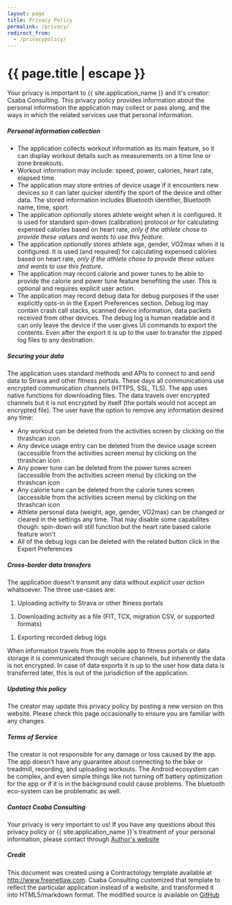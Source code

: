 ```yaml
---
layout: page
title: Privacy Policy
permalink: /privacy/
redirect_from:
  - /privacypolicy/
---
```


<h1 class="page-title">{{ page.title | escape }}</h1>

<div class="section">
  <div class="row">
    <div class="col s12">
      Your privacy is important to {{ site.application_name }} and it's creator:
      Csaba Consulting. This privacy policy provides information about
      the personal information the application may collect or pass along, and the
      ways in which the related services use that personal information.
    </div>
  </div>
</div>

<div class="divider"></div>

<div class="section">
  <h5>Personal information collection</h5>

  <div class="row">
    <div class="col s12">
      <ul>
        <li>The application collects workout information as its main feature, so it can display workout details such as measurements on a time line or zone breakouts.</li>
        <li>Workout information may include: speed, power, calories, heart rate, elapsed time.</li>
        <li>The application may store entries of device usage if it encounters new devices so it can later quicker identify the sport of the device and other data. The stored information includes Bluetooth identifier, Bluetooth name, time, sport.</li>
        <li>The application <em>optionally</em> stores athlete weight when it is configured. It is used for standard spin-down (calibration) protocol or for calculating expensed calories based on heart rate, <em>only if the athlete chose to provide these values and wants to use this feature</em>.</li>
        <li>The application <em>optionally</em> stores athlete age, gender, VO2max when it is configured. It is used (and required) for calculating expensed calories based on heart rate, <em>only if the athlete chose to provide these values and wants to use this feature</em>.</li>
        <li>The application may record calorie and power tunes to be able to provide the calorie and power tune feature benefiting the user. This is optional and requires explicit user action.</li>
        <li>The application may record debug data for debug purposes if the user explicitly opts-in in the Expert Preferences section. Debug log may contain crash call stacks, scanned device information, data packets received from other devices. The debug log is human readable and it can only leave the device if the user gives UI commands to export the contents. Even after the export it is up to the user to transfer the zipped log files to any destination.</li>
      </ul>
    </div>
  </div>
</div>

<div class="divider"></div>

<div class="section">
  <h5>Securing your data</h5>

  <div class="row">
    <div class="col s12">
      The application uses standard methods and APIs to connect to and send data to Strava and other fitness portals. These days all communications use encrypted communication channels (HTTPS, SSL, TLS). The app uses native functions for downloading files. The data travels over encrypted channels but it is not encrypted by itself (the portals would not accept an encrypted file). The user have the option to remove any information desired any time:
      <ul>
        <li>Any workout can be deleted from the activities screen by clicking on the thrashcan icon</li>
        <li>Any device usage entry can be deleted from the device usage screen
        (accessible from the activities screen menu) by clicking on the thrashcan icon</li>
        <li>Any power tune can be deleted from the power tunes screen
        (accessible from the activities screen menu) by clicking on the thrashcan icon</li>
        <li>Any calorie tune can be deleted from the calorie tunes screen
        (accessible from the activities screen menu) by clicking on the thrashcan icon</li>
        <li>Athlete personal data (weight, age, gender, VO2max) can be changed or cleared in the settings any time. That may disable some capabilites though: spin-down will still function but the heart rate based calorie feature won't</li>
        <li>All of the debug logs can be deleted with the related button click in the Expert Preferences</li>
      </ul>
    </div>
  </div>
</div>

<div class="divider"></div>

<div class="section">
  <h5>Cross-border data transfers</h5>

  <div class="row">
    <div class="col s12">
      The application doesn't transmit any data without <em>explicit user action</em> whatsoever. The three use-cases are:
      <ol>
        <li>Uploading activity to Strava or other ftiness portals</li>
      </ol>
      <ol>
        <li>Downloading activity as a file (FIT, TCX, migration CSV, or supported formats)</li>
      </ol>
      <ol>
        <li>Exporting recorded debug logs</li>
      </ol>
    </div>
    <div class="col s12">
      When information travels from the mobile app to fitness portals or data storage it is communicated through secure channels, but inherently the data is not encrypted. In case of data exports it is up to the user how data data is transferred later, this is out of the jurisdiction of the application.
    </div>
  </div>
</div>

<div class="divider"></div>

<div class="section">
  <h5>Updating this policy</h5>

  <div class="row">
    <div class="col s12">
      The creator may update this privacy policy by posting a new version on this website.
      Please check this page occasionally to ensure you are familiar with any changes.
    </div>
  </div>
</div>

<div class="divider"></div>

<div class="section">
  <h5>Terms of Service</h5>

  <div class="row">
    <div class="col s12">
      The creator is not responsible for any damage or loss caused by the app. The app doesn't have any guarantee about connecting to the bike or treadmill, recording, and uploading workouts. The Android ecosystem can be complex, and even simple things like not turning off battery optimization for the app or if it is in the background could cause problems. The bluetooth eco-system can be problematic as well.
    </div>
  </div>
</div>

<div class="divider"></div>

<div class="section">
  <h5>Contact Csaba Consulting</h5>

  <div class="row">
    <div class="col s12">
      Your privacy is very important to us! If you have any questions about this privacy policy or {{ site.application_name }}'s treatment of your personal information, please contact through <a href="https://csaba.page/">Author's website</a>
    </div>
  </div>
</div>

<div class="divider"></div>

<div class="section">
  <h5>Credit</h5>

  <div class="row">
    <div class="col s12">
      This document was created using a Contractology template available at <a href="http://www.freenetlaw.com/">http://www.freenetlaw.com</a>.
      Csaba Consulting customized that template to reflect the particular application instead of a website,
      and transformed it into HTML5/markdown format. The modified source is available on 
      <a href="https://github.com/TrackMyIndoorWorkout/TrackMyIndoorWorkout.github.io/blob/master/privacy-statement.md">GitHub</a>
    </div>
  </div>
</div>
